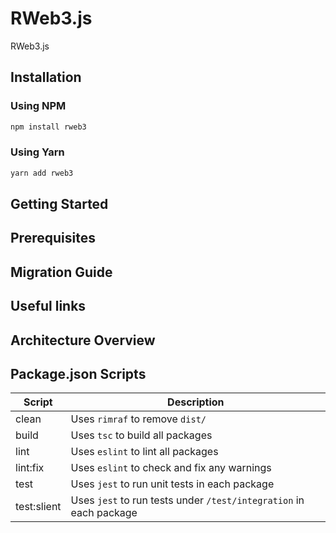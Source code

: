 
# RWeb3.js

RWeb3.js

## Installation


### Using NPM

```bash
npm install rweb3
```

### Using Yarn

```bash
yarn add rweb3
```

## Getting Started


## Prerequisites


## Migration Guide


## Useful links


## Architecture Overview


## Package.json Scripts

| Script      | Description                                                        |
|-------------| ------------------------------------------------------------------ |
| clean       | Uses `rimraf` to remove `dist/`                                    |
| build       | Uses `tsc` to build all packages                                   |
| lint        | Uses `eslint` to lint all packages                                 |
| lint:fix    | Uses `eslint` to check and fix any warnings                        |
| test        | Uses `jest` to run unit tests in each package                      |
| test:slient | Uses `jest` to run tests under `/test/integration` in each package |
